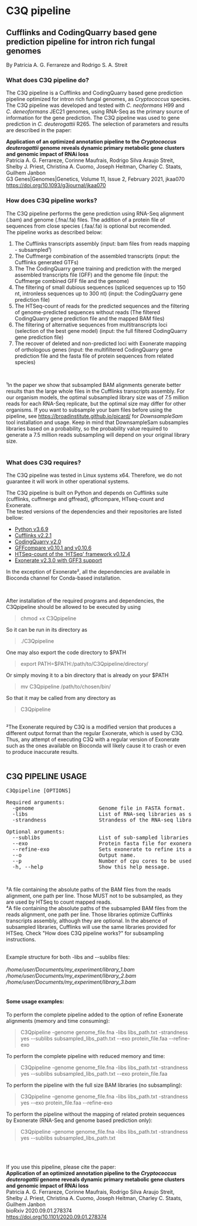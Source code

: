 # C3Q pipeline
## Cufflinks and CodingQuarry based gene prediction pipeline for intron rich fungal genomes

By Patrícia A. G. Ferrareze and Rodrigo S. A. Streit  




### What does C3Q pipeline do?  
The C3Q pipeline is a Cufflinks and CodingQuarry based gene prediction pipeline optimized for intron rich fungal genomes, as *Cryptococcus* species. The C3Q pipeline was developed and tested with *C. neoformans* H99 and *C. deneoformans* JEC21 genomes, using RNA-Seq as the primary source of information for the gene prediction. 
The C3Q pipeline was used to gene prediction in *C. deuterogattii* R265. The selection of parameters and results are described in the paper: 

**Application of an optimized annotation pipeline to the _Cryptococcus deuterogattii_ genome reveals dynamic primary metabolic gene clusters and genomic impact of RNAi loss**  
Patricia A. G. Ferrareze, Corinne Maufrais, Rodrigo Silva Araujo Streit, Shelby J. Priest, Christina A. Cuomo, Joseph Heitman, Charley C. Staats, Guilhem Janbon  
G3 Genes|Genomes|Genetics, Volume 11, Issue 2, February 2021, jkaa070 
https://doi.org/10.1093/g3journal/jkaa070
<br />
### How does C3Q pipeline works?  
The C3Q pipeline performs the gene prediction using RNA-Seq alignment (.bam) and genome (.fna/.fa) files. The addition of a protein file of sequences from close species (.faa/.fa) is optional but recomended.  
The pipeline works as described below:  
1. The Cufflinks transcripts assembly (input: bam files from reads mapping - subsampled¹)  
2. The Cuffmerge combination of the assembled transcripts (input: the Cufflinks generated GTFs)  
3. The The CodingQuarry gene training and prediction with the merged assembled transcripts file (GFF) and the genome file (input: the Cuffmerge combined GFF file and the genome)  
4. The filtering of small dubious sequences (spliced sequences up to 150 nt, intronless sequences up to 300 nt) (input: the CodingQuarry gene prediction file)  
5. The HTSeq-count of reads for the predicted sequences and the filtering of genome-predicted sequences without reads  (The filtered CodingQuarry gene prediction file and the mapped BAM files)  
6. The filtering of alternative sequences from multitranscripts loci (selection of the best gene model) (input: the full filtered CodingQuarry gene prediction file)  
7. The recover of deleted and non-predicted loci with Exonerate mapping of orthologous genes (input: the multifiltered CodingQuarry gene prediction file and the fasta file of protein sequences from related species)  
<br />

¹In the paper we show that subsampled BAM alignments generate better results than the large whole files in the Cufflinks transcripts assembly. For our organism models, the optimal subsampled library size was of 7.5 million reads for each RNA-Seq replicate, but the optimal size may differ for other organisms. If you want to subsample your bam files before using the pipeline, see https://broadinstitute.github.io/picard/ for *DownsampleSam* tool installation and usage. Keep in mind that DownsampleSam subsamples libraries based on a probability, so the probability value required to generate a 7.5 million reads subsampling will depend on your original library size.  
<br />

### What does C3Q requires?
The C3Q pipeline was tested in Linux systems x64. Therefore, we do not guarantee it will work in other operational systems.  

The C3Q pipeline is built on Python and depends on Cufflinks suite (cufflinks, cuffmerge and gffread), gffcompare, HTseq-count and Exonerate.   
The tested versions of the dependencies and their repositories are listed bellow:  
- [Python v3.6.9](https://www.python.org/downloads/release/python-369/)  
- [Cufflinks v2.2.1](http://cole-trapnell-lab.github.io/cufflinks/)  
- [CodingQuarry v2.0](https://sourceforge.net/projects/codingquarry/)  
- [GFFcompare v0.10.1 and v0.10.6](https://github.com/gpertea/gffcompare)  
- [HTSeq-count of the 'HTSeq' framework v0.12.4](https://htseq.readthedocs.io/en/master/index.html)  
- [Exonerate v2.3.0 with GFF3 support](https://github.com/hotdogee/exonerate-gff3)  

In the exception of Exonerate², all the dependencies are available in Bioconda channel for Conda-based installation.  
  
<br />

After installation of the required programs and dependencies, the C3Qpipeline should be allowed to be executed by using  

> chmod +x C3Qpipeline  

So it can be run in its directory as  

> ./C3Qpipeline  

One may also export the code directory to $PATH  

> export PATH=$PATH:/path/to/C3Qpipeline/directory/  

Or simply moving it to a bin directory that is already on your $PATH  

> mv C3Qpipeline /path/to/chosen/bin/  

So that it may be called from any directory as  

> C3Qpipeline  

<br />
²The Exonerate required by C3Q is a modified version that produces a different output format than the regular Exonerate, which is used by C3Q. Thus, any attempt of executing C3Q with a regular version of Exonerate such as the ones available on Bioconda will likely cause it to crash or even to produce inaccurate results.  
<br />  

<br />  


## C3Q PIPELINE USAGE										

<pre>
C3Qpipeline [OPTIONS]  

Required arguments:										
  -genome <file.fna>                    Genome file in FASTA format.						
  -libs <libs.txt>                      List of RNA-seq libraries as specified in READ ME³.			
  -strandness <yes/no/reverse>                Strandess of the RNA-seq library. Must be either "yes" (stranded), "no" (unstranded) or "reverse" (reversely stranded).								
												
Optional arguments:										
  --sublibs <sublibs.txt>                  List of sub-sampled libraries as specified in READ ME⁴.			
  --exo <file.faa>                      Protein fasta file for exonerate guidance.				
  --refine-exo                Sets exonerate to refine its alignments. This is very memory and time consuming.						
  --o <name>                        Output name.								
  --p <number>                        Number of cpu cores to be used. Default: 1				
  -h, --help                  Show this help message.							
</pre>

<br />

³A file containing the absolute paths of the BAM files from the reads alignment, one path per line. Those MUST not to be subsampled, as they are used by HTSeq to count mapped reads.   
⁴A file containing the absolute paths of the subsampled BAM files from the reads alignment, one path per line. Those libraries optimize Cufflinks transcripts assembly, although they are optional. In the absence of subsampled libraries, Cufflinks will use the same libraries provided for HTSeq. Check "How does C3Q pipeline works?" for subsampling instructions.  
<br />

Example structure for both -libs and --sublibs files:  
<br />
*/home/user/Documents/my_experiment/library_1.bam*  
*/home/user/Documents/my_experiment/library_2.bam*  
*/home/user/Documents/my_experiment/library_3.bam*  
<br />

#### Some usage examples:  

To perform the complete pipeline added to the option of refine Exonerate alignments (memory and time consuming):  

>C3Qpipeline -genome genome_file.fna -libs libs_path.txt -strandness yes --sublibs subsampled_libs_path.txt --exo protein_file.faa --refine-exo  


To perform the complete pipeline with reduced memory and time:  

>C3Qpipeline -genome genome_file.fna -libs libs_path.txt -strandness yes --sublibs subsampled_libs_path.txt --exo protein_file.faa  


To perform the pipeline with the full size BAM libraries (no subsampling):  

>C3Qpipeline -genome genome_file.fna -libs libs_path.txt -strandness yes --exo protein_file.faa --refine-exo  


To perform the pipeline without the mapping of related protein sequences by Exonerate (RNA-Seq and genome based prediction only):  

>C3Qpipeline -genome genome_file.fna -libs libs_path.txt -strandness yes --sublibs subsampled_libs_path.txt  

<br />  
<br />

If you use this pipeline, please cite the paper:  
**Application of an optimized annotation pipeline to the _Cryptococcus deuterogattii_ genome reveals dynamic primary metabolic gene clusters and genomic impact of RNAi loss**  
Patricia A. G. Ferrareze, Corinne Maufrais, Rodrigo Silva Araujo Streit, Shelby J. Priest, Christina A. Cuomo, Joseph Heitman, Charley C. Staats, Guilhem Janbon  
bioRxiv 2020.09.01.278374  
https://doi.org/10.1101/2020.09.01.278374  


